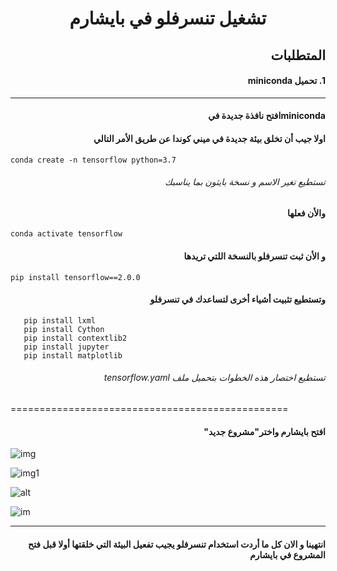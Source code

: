 # <p align="center">تشغيل تنسرفلو في بايشارم</p>

## <div dir="rtl">المتطلبات</div> 
#### <div dir="rtl">1. تحميل miniconda</div>
---------------------------------------------

####  <div dir="rtl">minicondaافتح نافذة جديدة في </div>
####  <div dir="rtl">اولا جيب أن تخلق بيئة جديدة في ميني كوندا عن طريق الأمر التالي </div>
```conda create -n tensorflow python=3.7```
######  <div dir="rtl">تستطيع تغير الاسم و  نسخة بايثون بما يناسبك</div>
####  <div dir="rtl">والأن فعلها </div>
```conda activate tensorflow```
####  <div dir="rtl">و الأن ثبت تنسرفلو بالنسخة اللتي تريدها</div>
```pip install tensorflow==2.0.0```
####  <div dir="rtl">وتستطيع تثبيت أشياء أخرى لتساعدك في تنسرفلو</div>

```pip install pillow
   pip install lxml
   pip install Cython
   pip install contextlib2
   pip install jupyter
   pip install matplotlib
```

###### <div dir="rtl">*تستطيع اختصار هذه الخطوات بتحميل ملف tensorflow.yaml*</div>
================================================
####  <div dir="rtl">افتح بايشارم واختر"مشروع جديد"</div>

![img](https://raw.githubusercontent.com/shaimadotcom/TensorFlow/master/screenshots/Screenshot%20(31).png?token=AP3ATLHY2TBXGTKATS7TTMS7DYKRQ)


![img1](https://raw.githubusercontent.com/shaimadotcom/TensorFlow/master/screenshots/Screenshot%20(32).png?token=AP3ATLH7NO7LAGNDJL7JQ427DYKTK)


![alt](https://raw.githubusercontent.com/shaimadotcom/TensorFlow/master/screenshots/Screenshot%20(34).png?token=AP3ATLHS4OPZY6RWEFASY227DYKWS)

![im](https://raw.githubusercontent.com/shaimadotcom/TensorFlow/master/screenshots/Screenshot%20(36).png?token=AP3ATLG2YS6E3XQOJV67F4K7DYLS4)


-------------------------------------------------------------------------------------
####  <div dir="rtl">انتهينا و الان كل ما أردت استخدام تنسرفلو يجيب تفعيل البيئة التي خلقتها أولا قبل فتح المشروع في بايشارم</div>
